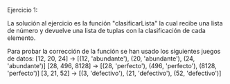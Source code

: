 Ejercicio 1:

   La solución al ejercicio es la función "clasificarLista" la cual recibe
una lista de número y devuelve una lista de tuplas con la clasificación
de cada elemento.

   Para probar la corrección de la función se han usado los siguientes 
juegos de datos:
   [12, 20, 24] -> [(12, 'abundante'), (20, 'abundante'), (24, 'abundante')]
   [28, 496, 8128] -> [(28, 'perfecto'), (496, 'perfecto'), (8128, 'perfecto')] 
   [3, 21, 52] -> [(3, 'defectivo'), (21, 'defectivo'), (52, 'defectivo')]
   
